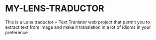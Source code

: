 # MY-LENS-TRADUCTOR #
This is a Lens traductor + Text Tranlator web project that permit you to extract text from image and make it translation in a lot of idioms in your preference 
